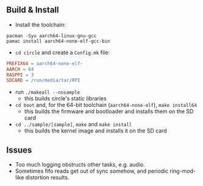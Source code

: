 ## Build & Install

- Install the toolchain:
```shell
pacman -Syu aarch64-linux-gnu-gcc
pamac install aarch64-none-elf-gcc-bin
```
- `cd circle` and create a `Config.mk` file:
```makefile
PREFIX64 = aarch64-none-elf-
AARCH = 64
RASPPI = 3
SDCARD = /run/media/tar/RPI
```
- run `./makeall --nosample`
  - this builds circle's static libraries
- `cd boot` and, for the 64-bit toolchain (`aarch64-none-elf`), `make install64`
  - this builds the firmware and bootloader and installs them on the SD card
- `cd ../sample/[sample]`, `make` and `make install`
  - this builds the kernel image and installs it on the SD card

## Issues
- Too much logging obstructs other tasks, e.g. audio.
- Sometimes fifo reads get out of sync somehow, and periodic ring-mod-like distortion results.
